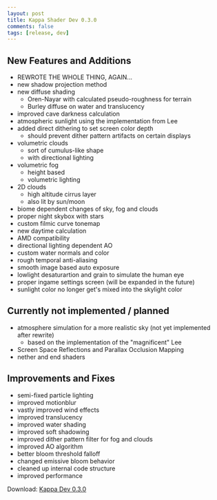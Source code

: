 ```yaml
---
layout: post
title: Kappa Shader Dev 0.3.0
comments: false
tags: [release, dev]
---
```


<h2>New Features and Additions</h2>

* REWROTE THE WHOLE THING, AGAIN...
* new shadow projection method
* new diffuse shading
  * Oren-Nayar with calculated pseudo-roughness for terrain
  * Burley diffuse on water and translucency
* improved cave darkness calculation
* atmospheric sunlight using the implementation from Lee
* added direct dithering to set screen color depth
  * should prevent dither pattern artifacts on certain displays
* volumetric clouds
  * sort of cumulus-like shape
  * with directional lighting
* volumetric fog
  * height based
  * volumetric lighting
* 2D clouds
  * high altitude cirrus layer
  * also lit by sun/moon
* biome dependent changes of sky, fog and clouds
* proper night skybox with stars
* custom filmic curve tonemap
* new daytime calculation
* AMD compatibility
* directional lighting dependent AO
* custom water normals and color
* rough temporal anti-aliasing
* smooth image based auto exposure
* lowlight desaturartion and grain to simulate the human eye
* proper ingame settings screen (will be expanded in the future)
* sunlight color no longer get's mixed into the skylight color

<h2>Currently not implemented / planned</h2>

* atmosphere simulation for a more realistic sky (not yet implemented after rewrite)
  * based on the implementation of the "magnificent" Lee
* Screen Space Reflections and Parallax Occlusion Mapping
* nether and end shaders

<h2>Improvements and Fixes</h2>

* semi-fixed particle lighting
* improved motionblur
* vastly improved wind effects
* improved translucency
* improved water shading
* improved soft shadowing
* improved dither pattern filter for fog and clouds
* improved AO algorithm
* better bloom threshold falloff
* changed emissive bloom behavior
* cleaned up internal code structure
* improved performance


Download: [Kappa Dev 0.3.0](https://github.com/rre36/glsl_kappa/releases/download/v0.3/Kappa_dev0.3.zip)